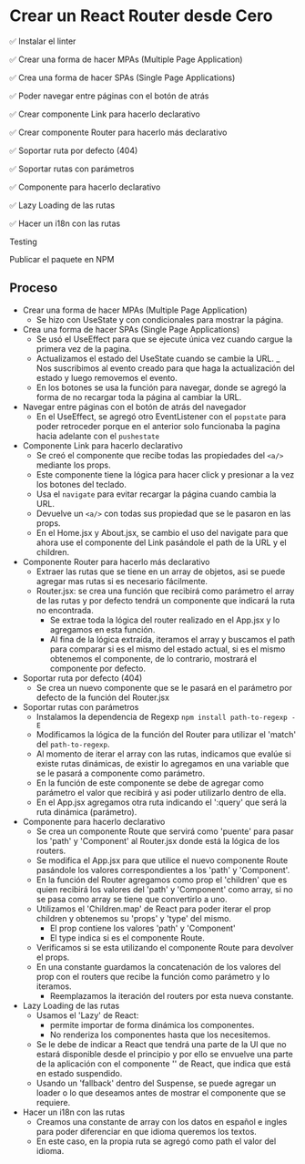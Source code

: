 # Crear un React Router desde Cero

✅ Instalar el linter

✅ Crear una forma de hacer MPAs (Multiple Page Application)

✅ Crea una forma de hacer SPAs (Single Page Applications)

✅ Poder navegar entre páginas con el botón de atrás

✅ Crear componente Link para hacerlo declarativo

✅ Crear componente Router para hacerlo más declarativo

✅ Soportar ruta por defecto (404)

✅ Soportar rutas con parámetros

✅ Componente para hacerlo declarativo

✅ Lazy Loading de las rutas

✅ Hacer un i18n con las rutas

 Testing

 Publicar el paquete en NPM

## Proceso

- Crear una forma de hacer MPAs (Multiple Page Application)
  - Se hizo con UseState y con condicionales para mostrar la página.
- Crea una forma de hacer SPAs (Single Page Applications)
  - Se usó el UseEffect para que se ejecute única vez cuando cargue la primera vez de la pagina.
  - Actualizamos el estado del UseState cuando se cambie la URL.
  _ Nos suscribimos al evento creado para que haga la actualización del estado y luego removemos el evento.
  - En los botones se usa la función para navegar, donde se agregó la forma de no recargar toda la página al cambiar la URL.
- Navegar entre páginas con el botón de atrás del navegador
  - En el UseEffect, se agregó otro EventListener con el `popstate` para poder retroceder porque en el anterior solo funcionaba la pagina hacia adelante con el `pushestate`
- Componente Link para hacerlo declarativo
  - Se creó el componente que recibe todas las propiedades del `<a/>` mediante los props.
  - Este componente tiene la lógica para hacer click y presionar a la vez los botones del teclado.
  - Usa el `navigate` para evitar recargar la página cuando cambia la URL.
  - Devuelve un `<a/>` con todas sus propiedad que se le pasaron en las props.
  - En el Home.jsx y About.jsx, se cambio el uso del navigate para que ahora use el componente del Link pasándole el path de la URL y el children.
- Componente Router para hacerlo más declarativo
  - Extraer las rutas que se tiene en un array de objetos, asi se puede agregar mas rutas si es necesario fácilmente.
  - Router.jsx: se crea una función que recibirá como parámetro el array de las rutas y por defecto tendrá un componente que indicará la ruta no encontrada.
    - Se extrae toda la lógica del router realizado en el App.jsx y lo agregamos en esta función.
    - Al fina de la lógica extraída, iteramos el array y buscamos el path para comparar si es el mismo del estado actual, si es el mismo obtenemos el componente, de lo contrario, mostrará el componente por defecto.
- Soportar ruta por defecto (404)
  - Se crea un nuevo componente que se le pasará en el parámetro por defecto de la función del Router.jsx
- Soportar rutas con parámetros
  - Instalamos la dependencia de Regexp `npm install path-to-regexp -E`
  - Modificamos la lógica de la función del Router para utilizar el 'match' del `path-to-regexp`.
  - Al momento de iterar el array con las rutas, indicamos que evalúe si existe rutas dinámicas, de existir lo agregamos en una variable que se le pasará a componente como parámetro.
  - En la función de este componente se debe de agregar como parámetro el valor que recibirá y asi poder utilizarlo dentro de ella.
  - En el App.jsx agregamos otra ruta indicando el ':query' que será la ruta dinámica (parámetro).
- Componente para hacerlo declarativo
  - Se crea un componente Route que servirá como 'puente' para pasar los 'path' y 'Component' al Router.jsx donde está la lógica de los routers.
  - Se modifica el App.jsx para que utilice el nuevo componente Route pasándole los valores correspondientes a los 'path' y 'Component'.
  - En la función del Router agregamos como prop el 'children' que es quien recibirá los valores del 'path' y 'Component'  como array, si no se pasa como array se tiene que convertirlo a uno.
  - Utilizamos el 'Children.map' de React para poder iterar el prop children y obtenemos su 'props' y 'type' del mismo.
    - El prop contiene los valores 'path' y 'Component'
    - El type indica si es el componente Route.
  - Verificamos si se esta utilizando el componente Route para devolver el props.
  - En una constante guardamos la concatenación de los valores del prop con el routers que recibe la función como parámetro y lo iteramos.
    - Reemplazamos la iteración del routers por esta nueva constante.
- Lazy Loading de las rutas
  - Usamos el 'Lazy' de React:
    - permite importar de forma dinámica los componentes.
    - No renderiza los componentes hasta que los necesitemos.
  - Se le debe de indicar a React que tendrá una parte de la UI que no estará disponible desde el principio y por ello se envuelve una parte de la aplicación con el componente '<Suspense/>' de React, que indica que está en estado suspendido.
  - Usando un 'fallback' dentro del Suspense, se puede agregar un loader o lo que deseamos antes de mostrar el componente que se requiere.
- Hacer un i18n con las rutas
  - Creamos una constante de array con los datos en español e ingles para poder diferenciar en que idioma queremos los textos.
  - En este caso, en la propia ruta se agregó como path el valor del idioma.
